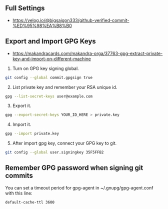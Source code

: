 ## Full Settings
* https://velog.io/@bigsaigon333/github-verified-commit-%ED%95%98%EA%B8%B0

## Export and Import GPG Keys
* https://makandracards.com/makandra-orga/37763-gpg-extract-private-key-and-import-on-different-machine
1. Turn on GPG key signing global.
```bash
git config --global commit.gpgsign true
```
2. List private key and remember your RSA unique id.
```bash
gpg --list-secret-keys user@example.com
```
3. Export it.
```bash
gpg --export-secret-keys YOUR_ID_HERE > private.key
```
4. Import it.
```bash
gpg --import private.key
```
5. After import gpg key, connect your GPG key to git.
```bash
git config --global user.signingkey 35F5FFB2
```

## Remember GPG password when signing git commits
You can set a timeout period for gpg-agent in ~/.gnupg/gpg-agent.conf with this line:  
```
default-cache-ttl 3600
```